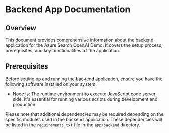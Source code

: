 # Backend App Documentation

## Overview
This document provides comprehensive information about the backend application for the Azure Search OpenAI Demo. It covers the setup process, prerequisites, and key functionalities of the application.

## Prerequisites
Before setting up and running the backend application, ensure you have the following software installed on your system:

- Node.js: The runtime environment to execute JavaScript code server-side. It's essential for running various scripts during development and production.

Please note that additional dependencies may be required depending on the specific modules used in the backend application. These dependencies will be listed in the `requirements.txt` file in the `app/backend` directory.
